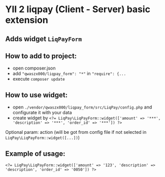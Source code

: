 # YII 2 liqpay (Client - Server) basic extension
## Adds widget `LiqPayForm`

## How to add to project:
 - open composer.json
 - add `"qwaszx000/liqpay_form": "*"` in `"require": {...`
 - execute `composer update`
## How to use widget:
 - open `./vendor/qwaszx000/liqpay_form/src/LiqPay/config.php` and configurate it with your data
 - create widget by `<?= LiqPay\LiqPayForm::widget(['amount' => '***', 'description' => '***', 'order_id' => '***']) ?>`
  
  Optional param: action (will be got from config file if not selected in `LiqPay\LiqPayForm::widget([...])`)
## Example of usage:
`<?= LiqPay\LiqPayForm::widget(['amount' => '123', 'description' => 'description', 'order_id' => '0050']) ?>`

